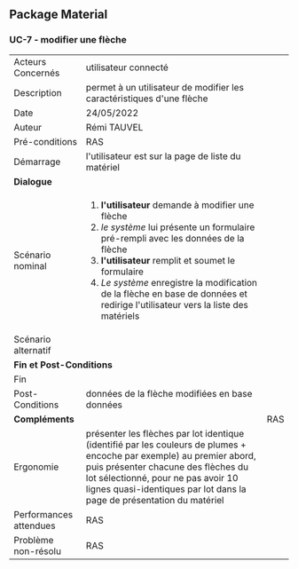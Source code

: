 ## Package Material
### UC-7 - modifier une flèche

<table>
    <tbody>
        <tr>
            <td>
                Acteurs Concernés
            </td>
            <td>
                utilisateur connecté
            </td>
        </tr>
        <tr>
            <td>
                Description
            </td>
            <td>
                permet à un utilisateur de modifier les caractéristiques d'une flèche
            </td>
        </tr>
        <tr>
            <td>
                Date
            </td>
            <td>
                24/05/2022
            </td>
        </tr>
        <tr>
            <td>
                Auteur
            </td>
            <td>
                Rémi TAUVEL
            </td>
        </tr>
        <tr>
            <td>
                Pré-conditions
            </td>
            <td>
                RAS
            </td>
        </tr>
        <tr>
            <td>
                Démarrage
            </td>
            <td>
                l'utilisateur est sur la page de liste du matériel
            </td>
        </tr>
        <tr>
            <td colspan="2">
                <strong>Dialogue</strong>
            </td>
        </tr>
        <tr>
            <td>
                Scénario nominal
            </td>
            <td>
              <ol>
                  <li> 
                    <strong>l'utilisateur</strong> demande à modifier une flèche
                  </li>
                  <li>
                    <em>le système</em> lui présente un formulaire pré-rempli avec les données de la flèche
                  </li>
                  <li> 
                    <strong>l'utilisateur</strong> remplit et soumet le formulaire
                  </li>
                  <li>
                    <em>Le système</em> enregistre la modification de la flèche en base de données et redirige l'utilisateur vers la liste des matériels
                  </li>
              </ol>
            </td>
        </tr>
        <tr>
            <td>
                Scénario alternatif
            </td>
            <td>
            </td>
        </tr>
        <tr>
            <td colspan="2">
                <strong>Fin et Post-Conditions</strong>
            </td>
        </tr>
        <tr>
            <td>
                Fin
            </td>
            <td>
            </td>
        </tr>
        <tr>
            <td>
                Post-Conditions
            </td>
            <td>
                données de la flèche modifiées en base données
            </td>
        </tr>
        <tr>
            <td colspan="2">
                <strong>Compléments</strong>
            </td>
            <td>
                RAS
            </td>
        </tr>
        <tr>
            <td>
                Ergonomie
            </td>
            <td>
                présenter les flèches par lot identique (identifié par les couleurs de plumes + encoche par exemple) au premier abord, puis présenter chacune des flèches du lot sélectionné, pour ne pas avoir 10 lignes quasi-identiques par lot dans la page de présentation du matériel
            </td>
        </tr>
        <tr>
            <td>
                Performances attendues
            </td>
            <td>
                RAS
            </td>
        </tr>
        <tr>
            <td>
                Problème non-résolu
            </td>
            <td>
                RAS
            </td>
        </tr>
    </tbody>
</table>
